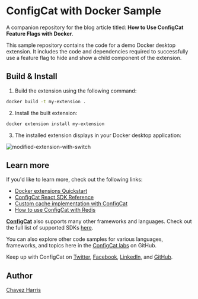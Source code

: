 # ConfigCat with Docker Sample

A companion repository for the blog article titled: **How to Use ConfigCat Feature Flags with Docker**.

This sample repository contains the code for a demo Docker desktop extension. It includes the code and dependencies required to successfully use a feature flag to hide and show a child component of the extension.

## Build & Install

1. Build the extension using the following command:

```sh
docker build -t my-extension .
```

2. Install the built extension:

```sh
docker extension install my-extension
```

3. The installed extension displays in your Docker desktop application:

![modified-extension-with-switch](https://github.com/configcat-labs/configcat-with-docker-sample/assets/74829200/ecf8c78b-76da-49a5-a59d-68409538ae70)

## Learn more

If you'd like to learn more, check out the following links:

- [Docker extensions Quickstart](https://docs.docker.com/desktop/extensions-sdk/quickstart/)
- [ConfigCat React SDK Reference](https://configcat.com/docs/sdk-reference/react/)
- [Custom cache implementation with ConfigCat](https://configcat.com/docs/sdk-reference/react/#using-custom-cache-implementation)
- [How to use ConfigCat with Redis](https://configcat.com/blog/2023/06/05/how-to-use-configcat-with-redis/)

[**ConfigCat**](https://configcat.com) also supports many other frameworks and languages. Check out the full list of supported SDKs [here](https://configcat.com/docs/sdk-reference/overview/).

You can also explore other code samples for various languages, frameworks, and topics here in the [ConfigCat labs](https://github.com/configcat-labs) on GitHub.

Keep up with ConfigCat on [Twitter](https://twitter.com/configcat), [Facebook](https://www.facebook.com/configcat), [LinkedIn](https://www.linkedin.com/company/configcat/), and [GitHub](https://github.com/configcat).

## Author

[Chavez Harris](https://github.com/codedbychavez)

